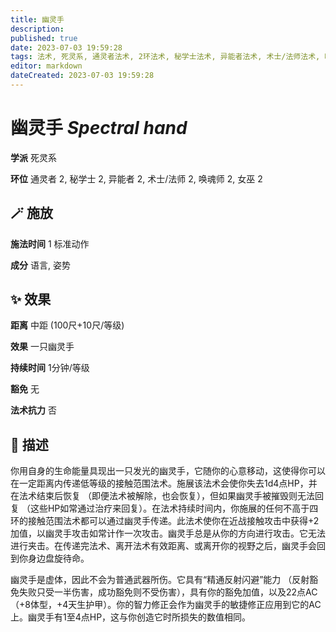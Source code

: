 ```yaml
---
title: 幽灵手
description: 
published: true
date: 2023-07-03 19:59:28
tags: 法术, 死灵系, 通灵者法术, 2环法术, 秘学士法术, 异能者法术, 术士/法师法术, 唤魂师法术, 女巫法术
editor: markdown
dateCreated: 2023-07-03 19:59:28
---
```


# **幽灵手** *Spectral hand*

**学派** 死灵系 

**环位** 通灵者 2, 秘学士 2, 异能者 2, 术士/法师 2, 唤魂师 2, 女巫 2

## 🪄 施放

**施法时间** 1 标准动作

**成分** 语言, 姿势

## ✨ 效果  

**距离** 中距 (100尺+10尺/等级) 

**效果** 一只幽灵手 

**持续时间** 1分钟/等级 

**豁免** 无

**法术抗力** 否

## 📖 描述

你用自身的生命能量具现出一只发光的幽灵手，它随你的心意移动，这使得你可以在一定距离内传递低等级的接触范围法术。施展该法术会使你失去1d4点HP，并在法术结束后恢复 （即便法术被解除，也会恢复），但如果幽灵手被摧毁则无法回复 （这些HP如常通过治疗来回复）。在法术持续时间内，你施展的任何不高于四环的接触范围法术都可以通过幽灵手传递。此法术使你在近战接触攻击中获得+2加值，以幽灵手攻击如常计作一次攻击。幽灵手总是从你的方向进行攻击。它无法进行夹击。在传递完法术、离开法术有效距离、或离开你的视野之后，幽灵手会回到你身边盘旋待命。

幽灵手是虚体，因此不会为普通武器所伤。它具有“精通反射闪避”能力 （反射豁免失败只受一半伤害，成功豁免则不受伤害），具有你的豁免加值，以及22点AC （+8体型，+4天生护甲）。你的智力修正会作为幽灵手的敏捷修正应用到它的AC上。幽灵手有1至4点HP，这与你创造它时所损失的数值相同。
    
